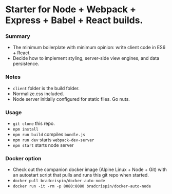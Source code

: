 # Starter for Node + Webpack + Express + Babel + React builds.

### Summary
* The minimum boilerplate with minimum opinion: write client code in ES6 + React.
* Decide how to implement styling, server-side view engines, and data persistence.

### Notes
* `client` folder is the build folder.
* Normalize.css included.
* Node server initially configured for static files. Go nuts.

### Usage
* `git clone` this repo.
* `npm install`
* `npm run build` compiles `bundle.js`
* `npm run dev` starts `webpack-dev-server`
* `npm start` starts node server

### Docker option
* Check out the companion docker image (Alpine Linux + Node + Git) with an autostart script that pulls and runs this git repo when started.
* `docker pull bradcrispin/docker-auto-node`
* `docker run -it -rm -p 8080:8080 bradcrispin/docker-auto-node`
